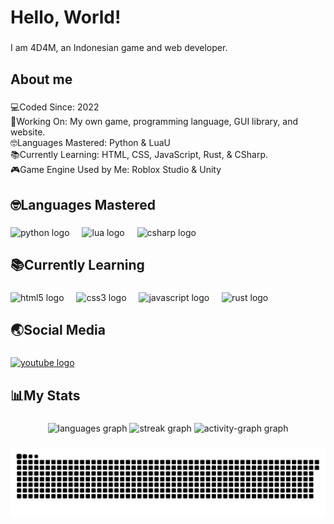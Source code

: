 <h1 align="left">Hello, World!</h1>

###

<p align="left">I am 4D4M, an Indonesian game and web developer.</p>

###

<h2 align="left">About me</h2>

###

<p align="left">💻Coded Since: 2022<br>🔨Working On: My own game, programming language, GUI library, and website.<br>🤓Languages Mastered: Python & LuaU<br>📚Currently Learning: HTML, CSS, JavaScript, Rust, & CSharp.<br>🎮Game Engine Used by Me: Roblox Studio & Unity</p>

###

<h2 align="left">🤓Languages Mastered</h2>

###

<div align="left">
  <img src="https://cdn.jsdelivr.net/gh/devicons/devicon/icons/python/python-original.svg" height="40" alt="python logo"  />
  <img width="12" />
  <img src="https://cdn.jsdelivr.net/gh/devicons/devicon/icons/lua/lua-original.svg" height="40" alt="lua logo"  />
  <img width="12" />
  <img src="https://cdn.jsdelivr.net/gh/devicons/devicon/icons/csharp/csharp-original.svg" height="40" alt="csharp logo"  />
</div>

###

<h2 align="left">📚Currently Learning</h2>

###

<div align="left">
  <img src="https://cdn.jsdelivr.net/gh/devicons/devicon/icons/html5/html5-original.svg" height="40" alt="html5 logo"  />
  <img width="12" />
  <img src="https://cdn.jsdelivr.net/gh/devicons/devicon/icons/css3/css3-original.svg" height="40" alt="css3 logo"  />
  <img width="12" />
  <img src="https://cdn.jsdelivr.net/gh/devicons/devicon/icons/javascript/javascript-original.svg" height="40" alt="javascript logo"  />
  <img width="12" />
  <img src="https://cdn.jsdelivr.net/gh/devicons/devicon/icons/rust/rust-original.svg" height="40" alt="rust logo"  />
</div>

###

<h2 align="left">🌏Social Media</h2>

###

<div align="left">
  <a href="https://www.youtube.com/@dot4d4m_lol" target="_blank">
    <img src="https://raw.githubusercontent.com/maurodesouza/profile-readme-generator/master/src/assets/icons/social/youtube/default.svg" width="52" height="40" alt="youtube logo"  />
  </a>
</div>

###

<h2 align="left">📊My Stats</h2>

###

<div align="center">
  <img src="https://github-readme-stats.vercel.app/api/top-langs?username=4D4M-lol&locale=en&hide_title=false&layout=compact&card_width=320&langs_count=5&theme=dracula&hide_border=false&order=2" height="150" alt="languages graph"  />
  <img src="https://streak-stats.demolab.com?user=4D4M-lol&locale=en&mode=daily&theme=dracula&hide_border=false&border_radius=5&order=3" height="150" alt="streak graph"  />
  <img src="https://github-readme-activity-graph.vercel.app/graph?username=4D4M-lol&radius=16&theme=react&area=true&order=5" height="300" alt="activity-graph graph"  />
</div>

###

<img src="https://raw.githubusercontent.com/4D4M-lol/4D4M-lol/output/snake.svg" alt="Snake animation" />

###
